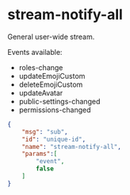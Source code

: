 # stream-notify-all

General user-wide stream.

Events available:

- roles-change
- updateEmojiCustom
- deleteEmojiCustom
- updateAvatar
- public-settings-changed
- permissions-changed

```json
{
    "msg": "sub",
    "id": "unique-id",
    "name": "stream-notify-all",
    "params":[
        "event",
        false
    ]
}
```
